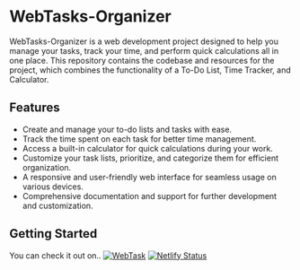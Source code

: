 # WebTasks-Organizer

WebTasks-Organizer is a web development project designed to help you manage your tasks, track your time, and perform quick calculations all in one place. This repository contains the codebase and resources for the project, which combines the functionality of a To-Do List, Time Tracker, and Calculator.

## Features

- Create and manage your to-do lists and tasks with ease.
- Track the time spent on each task for better time management.
- Access a built-in calculator for quick calculations during your work.
- Customize your task lists, prioritize, and categorize them for efficient organization.
- A responsive and user-friendly web interface for seamless usage on various devices.
- Comprehensive documentation and support for further development and customization.

## Getting Started

You can check it out on.. [![WebTask](https://webtasksorganizer.netlify.app)](https://webtasksorganizer.netlify.app)
[![Netlify Status](https://api.netlify.com/api/v1/badges/d2ffd548-4263-4be6-b662-710301a2150d/deploy-status)](https://app.netlify.com/sites/webtasksorganizer/deploys)
<!-- Day 18 - Kepping Streaks -->
<!-- Day 19 - Keeping Streaks -->
<!-- Day 20 - Keeping Streaks -->
<!-- Day 21 - Keeping Streaks -->
<!-- Day 22 - Keeping Streaks -->
<!-- Day 27 - Keeping Streaks -->
<!-- Day 29 - Keeping Streaks -->
<!-- Day 30 - Keeping Streaks -->
<!-- Day 31 - Keeping Streaks -->
<!-- Day 32 - Keeping Streaks -->
<!-- Day 33 - Keeping Streaks -->
<!-- Day 34 - Keeping Streaks -->
<!-- Day 35 - Keeping Streaks -->
<!-- Day 36 - Keeping Streaks -->
<!-- Day 41 - Keeping Streaks -->